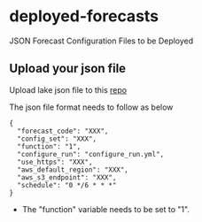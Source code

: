 # deployed-forecasts
JSON Forecast Configuration Files to be Deployed

## Upload your json file ##

Upload lake json file to this [repo](https://github.com/FLARE-forecast/deployed-forecasts)

The json file format needs to follow as below
```json=
{
  "forecast_code": "XXX",
  "config_set": "XXX",
  "function": "1",
  "configure_run": "configure_run.yml",
  "use_https": "XXX",
  "aws_default_region": "XXX",
  "aws_s3_endpoint": "XXX",
  "schedule": "0 */6 * * *"
}
```
* The "function" variable needs to be set to "1".
